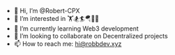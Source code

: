 - 👋 Hi, I’m @Robert-CPX
- 👀 I’m interested in 🏋️🏂🏄🪂🤿🚗
- 🌱 I’m currently learning Web3 development
- 💞️ I’m looking to collaborate on Decentralized projects
- 📫 How to reach me: hi@robbdev.xyz

<!---
Robert-CPX/Robert-CPX is a ✨ special ✨ repository because its `README.md` (this file) appears on your GitHub profile.
You can click the Preview link to take a look at your changes.
--->
